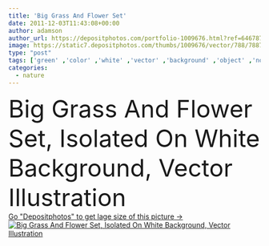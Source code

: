 ```yaml
---
title: 'Big Grass And Flower Set'
date: 2011-12-03T11:43:08+00:00
author: adamson
author_url: https://depositphotos.com/portfolio-1009676.html?ref=64678756
image: https://static7.depositphotos.com/thumbs/1009676/vector/788/7887467/api_thumb_450.jpg?forcejpeg=true
type: "post"
tags: ['green' ,'color' ,'white' ,'vector' ,'background' ,'object' ,'nobody' ,'on' ,'horizontal' ,'close up' ,'macro' ,'illustration' ,'set' ,'isolated' ,'day' ,'artificial' ,'art' ,'summer' ,'grass' ,'meadow' ,'lawn' ,'sun' ,'field' ,'nature' ,'lush' ,'environment' ,'garden' ,'herb' ,'abstract' ,'sunny' ,'plants' ,'floral' ,'flower' ,'flowers' ,'natural' ,'border' ,'foliage' ,'tulip' ,'big' ,'ecology' ,'insect' ,'ladybird' ,'fingers' ,'conservation' ,'eco' ,'environmental' ,'bee' ,'gardening' ,'bunch' ,'Butterfly' ]
categories: 
  - nature
---
```

<div aling="center">
            <font size="60"> Big Grass And Flower Set, Isolated On White Background, Vector Illustration</font>   
</div>
<div>
    <a href='https://static7.depositphotos.com/thumbs/1009676/vector/788/7887467/api_thumb_450.jpg?forcejpeg=true?ref=64678756' target=_blank > Go "Depositphotos" to get lage size of this picture ->
        <img href='https://static7.depositphotos.com/thumbs/1009676/vector/788/7887467/api_thumb_450.jpg?forcejpeg=true?ref=64678756' src='https://static7.depositphotos.com/1009676/788/v/950/depositphotos_7887467-stock-illustration-big-grass-and-flower-set.jpg?forcejpeg=true' alt='Big Grass And Flower Set, Isolated On White Background, Vector Illustration' >
    </a>
</div>
